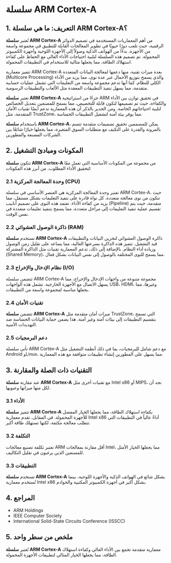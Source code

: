 # سلسلة ARM Cortex-A

## 1. التعريف: ما هي **سلسلة ARM Cortex-A**؟
تُعتبر **سلسلة ARM Cortex-A** من أهم المعماريات المستخدمة في تصميم الدوائر الرقمية، حيث تلعب دورًا حيويًا في تطوير المعالجات القابلة للتطبيق في مجموعة واسعة من الأجهزة، بدءًا من الهواتف الذكية وصولاً إلى الأجهزة اللوحية وأجهزة الكمبيوتر المحمولة. تم تصميم هذه السلسلة لتلبية احتياجات الأداء العالي مع الحفاظ على كفاءة استهلاك الطاقة، مما يجعلها مثالية للاستخدام في التطبيقات المحمولة. 

تتميز معمارية ARM Cortex-A بعدة ميزات تقنية، منها دعمها لمعالجة البيانات المتعددة (Multicore Processing) والذي يسمح بتوزيع الأحمال عبر عدة نوى، مما يزيد من الأداء الكلي للنظام. كما أنها تدعم مجموعة واسعة من التعليمات التي تشمل عمليات حسابية متقدمة، مما يسهل تنفيذ التطبيقات المعقدة مثل الألعاب والتطبيقات الرسومية. 

تعتبر **سلسلة ARM Cortex-A** جزءًا من استراتيجية ARM في تحقيق توازن بين الأداء والكفاءة، حيث تم تصميمها لتكون قابلة للتخصيص، مما يسمح للمصنعين بتعديل الخصائص لتلبية احتياجاتهم الخاصة. ومن الجدير بالذكر أن هذه المعمارية تدعم أيضًا تقنيات الأمان المتقدمة، مثل TrustZone، مما يوفر بيئة آمنة لتشغيل التطبيقات الحساسة. 

باستخدام **سلسلة ARM Cortex-A**، يمكن للمصممين تحقيق تصميمات متقدمة تتسم بالمرونة والقدرة على التكيف مع متطلبات السوق المتغيرة، مما يجعلها خيارًا شائعًا بين الشركات المصنعة والمطورين.

## 2. المكونات ومبادئ التشغيل
تتكون **سلسلة ARM Cortex-A** من مجموعة من المكونات الأساسية التي تعمل معًا لتحقيق الأداء المطلوب. من أبرز هذه المكونات:

### 2.1 وحدة المعالجة المركزية (CPU)
تعتبر وحدة المعالجة المركزية هي العنصر الأساسي في سلسلة ARM Cortex-A، حيث تتكون من نوى معالجة متعددة. كل نواة قادرة على تنفيذ التعليمات بشكل مستقل، مما يزيد من كفاءة الأداء. تعتمد هذه النوى على تصميم أنابيب (Pipeline) متقدمة، حيث يتم تقسيم عملية تنفيذ التعليمات إلى مراحل متعددة، مما يسمح بتنفيذ تعليمات متعددة في نفس الوقت.

### 2.2 ذاكرة الوصول العشوائي (RAM)
تستخدم **سلسلة ARM Cortex-A** ذاكرة الوصول العشوائي لتخزين البيانات والتطبيقات قيد التشغيل. تتميز هذه الذاكرة بسرعتها العالية، مما يساعد على تقليل زمن الوصول وزيادة أداء النظام. بالإضافة إلى ذلك، تدعم المعمارية تقنيات مثل الذاكرة المشتركة (Shared Memory)، مما يسمح للنوى المختلفة بالوصول إلى نفس البيانات بشكل فعال.

### 2.3 نظام الإدخال والإخراج (I/O)
تتضمن سلسلة ARM Cortex-A مجموعة متنوعة من واجهات الإدخال والإخراج، مما يسهل الاتصال مع الأجهزة الخارجية. تشمل هذه الواجهات USB، HDMI، وغيرها، مما يجعلها مناسبة لمجموعة واسعة من التطبيقات.

### 2.4 تقنيات الأمان
تتضمن **سلسلة ARM Cortex-A** ميزات أمان متقدمة مثل TrustZone، التي تسمح بتقسيم التطبيقات إلى بيئات آمنة وغير آمنة. هذا يضمن حماية البيانات الحساسة ضد التهديدات الأمنية.

### 2.5 دعم البرمجيات
تأتي سلسلة ARM Cortex-A مع دعم شامل للبرمجيات، بما في ذلك أنظمة التشغيل مثل Android وLinux، مما يسهل على المطورين إنشاء تطبيقات متوافقة مع هذه المعمارية.

## 3. التقنيات ذات الصلة والمقارنة
عند مقارنة **سلسلة ARM Cortex-A** مع تقنيات أخرى مثل Intel x86 أو MIPS، نجد أن لكل منها ميزاتها وعيوبها. 

### 3.1 الأداء
تتميز **سلسلة ARM Cortex-A** بكفاءة استهلاك الطاقة، مما يجعلها الخيار المفضل للأجهزة المحمولة. في المقابل، تقدم معمارية Intel x86 أداءً عالياً في التطبيقات التي تتطلب معالجة مكثفة، لكنها تستهلك طاقة أكبر.

### 3.2 التكلفة
تعتبر تكلفة تصنيع معالجات ARM أقل مقارنة بمعالجات Intel، مما يجعلها الخيار الأمثل للمصنعين الذين يرغبون في تقليل التكاليف.

### 3.3 التطبيقات
تستخدم **سلسلة ARM Cortex-A** بشكل شائع في الهواتف الذكية والأجهزة اللوحية، بينما تُستخدم معمارية Intel x86 بشكل أكبر في أجهزة الكمبيوتر المكتبية والخوادم.

## 4. المراجع
- ARM Holdings
- IEEE Computer Society
- International Solid-State Circuits Conference (ISSCC)

## 5. ملخص من سطر واحد
تُعتبر **سلسلة ARM Cortex-A** معمارية متقدمة تجمع بين الأداء العالي وكفاءة استهلاك الطاقة، مما يجعلها الخيار المثالي لتطبيقات الأجهزة المحمولة.